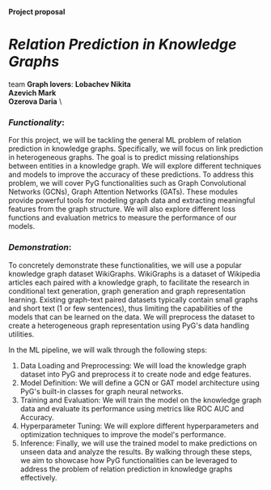 **Project proposal**
# _Relation Prediction in Knowledge Graphs_ #

team **Graph lovers**:
**Lobachev Nikita** \
**Azevich Mark** \
**Ozerova Daria** \

### _Functionality_:
For this project, we will be tackling the general ML problem of relation prediction in knowledge graphs. Specifically, we will focus on link prediction in heterogeneous graphs. The goal is to predict missing relationships between entities in a knowledge graph. We will explore different techniques and models to improve the accuracy of these predictions.
To address this problem, we will cover PyG functionalities such as Graph Convolutional Networks (GCNs), Graph Attention Networks (GATs). These modules provide powerful tools for modeling graph data and extracting meaningful features from the graph structure. We will also explore different loss functions and evaluation metrics to measure the performance of our models.

### _Demonstration_:
To concretely demonstrate these functionalities, we will use a popular knowledge graph dataset WikiGraphs. WikiGraphs is a dataset of Wikipedia articles each paired with a knowledge graph, to facilitate the research in conditional text generation, graph generation and graph representation learning. Existing graph-text paired datasets typically contain small graphs and short text (1 or few sentences), thus limiting the capabilities of the models that can be learned on the data. We will preprocess the dataset to create a heterogeneous graph representation using PyG's data handling utilities.

In the ML pipeline, we will walk through the following steps:
1. Data Loading and Preprocessing: We will load the knowledge graph dataset into PyG and preprocess it to create node and edge features.
2. Model Definition: We will define a GCN or GAT model architecture using PyG's built-in classes for graph neural networks.
3. Training and Evaluation: We will train the model on the knowledge graph data and evaluate its performance using metrics like ROC AUC and Accuracy.
4. Hyperparameter Tuning: We will explore different hyperparameters and optimization techniques to improve the model's performance.
5. Inference: Finally, we will use the trained model to make predictions on unseen data and analyze the results.
By walking through these steps, we aim to showcase how PyG functionalities can be leveraged to address the problem of relation prediction in knowledge graphs effectively.




